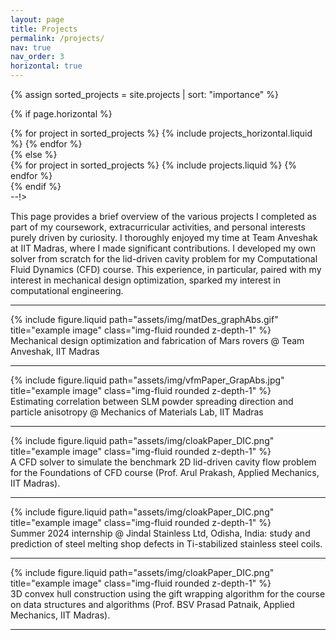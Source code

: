 ```yaml
---
layout: page
title: Projects
permalink: /projects/
nav: true
nav_order: 3
horizontal: true
---
```


<!--
<!-- pages/projects.md -->
<div class="projects">

  {% assign sorted_projects = site.projects | sort: "importance" %}

  {% if page.horizontal %}
  <div class="row row-cols-1">
    {% for project in sorted_projects %}
      {% include projects_horizontal.liquid %}
    {% endfor %}
  </div>
  {% else %}
  <div class="row row-cols-1">
    {% for project in sorted_projects %}
      {% include projects.liquid %}
    {% endfor %}
  </div>
  {% endif %}

</div>
--!>

This page provides a brief overview of the various projects I completed as part of my coursework, extracurricular activities, and personal interests purely driven by curiosity. I thoroughly enjoyed my time at Team Anveshak at IIT Madras, where I made significant contributions. I developed my own solver from scratch for the lid-driven cavity problem for my Computational Fluid Dynamics (CFD) course. This experience, in particular, paired with my interest in mechanical design optimization, sparked my interest in computational engineering.

---

<div class="row">
    <div class="col-sm mt-3 mt-md-0">
        {% include figure.liquid path="assets/img/matDes_graphAbs.gif" title="example image" class="img-fluid rounded z-depth-1" %}
    </div>
</div>
<div class="caption">
     Mechanical design optimization and fabrication of Mars rovers @ Team Anveshak, IIT Madras
</div>

---

<div class="row">
    <div class="col-sm mt-3 mt-md-0">
        {% include figure.liquid path="assets/img/vfmPaper_GrapAbs.jpg" title="example image" class="img-fluid rounded z-depth-1" %}
    </div>
</div>
<div class="caption">
    Estimating correlation between SLM powder spreading direction and particle anisotropy @ Mechanics of Materials Lab, IIT Madras
</div>

---

<div class="row">
    <div class="col-sm mt-3 mt-md-0">
        {% include figure.liquid path="assets/img/cloakPaper_DIC.png" title="example image" class="img-fluid rounded z-depth-1" %}
    </div>
</div>
<div class="caption">
   A CFD solver to simulate the benchmark 2D lid-driven cavity flow problem for the Foundations of CFD course (Prof. Arul Prakash, Applied Mechanics, IIT Madras).
</div>

---

<div class="row">
    <div class="col-sm mt-3 mt-md-0">
        {% include figure.liquid path="assets/img/cloakPaper_DIC.png" title="example image" class="img-fluid rounded z-depth-1" %}
    </div>
</div>
<div class="caption">
    Summer 2024 internship @ Jindal Stainless Ltd, Odisha, India: study and prediction of steel melting shop defects in Ti-stabilized stainless steel coils.
</div>

---

<div class="row">
    <div class="col-sm mt-3 mt-md-0">
        {% include figure.liquid path="assets/img/cloakPaper_DIC.png" title="example image" class="img-fluid rounded z-depth-1" %}
    </div>
</div>
<div class="caption">
    3D convex hull construction using the gift wrapping algorithm for the course on data structures and algorithms (Prof. BSV Prasad Patnaik, Applied Mechanics, IIT Madras).
</div>

---
